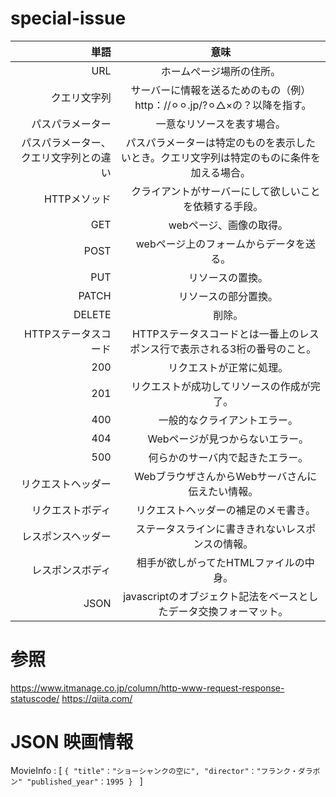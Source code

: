 # special-issue

|単語|意味 | 
|---:| :---: | 
|URL | ホームぺージ場所の住所。 | 
|クエリ文字列 | サーバーに情報を送るためのもの（例）http：//⚪︎⚪︎.jp/?⚪︎△×の？以降を指す。　| 
|パスパラメーター | 一意なリソースを表す場合。 | 
|パスパラメーター、クエリ文字列との違い| パスパラメーターは特定のものを表示したいとき。クエリ文字列は特定のものに条件を加える場合。 |
|HTTPメソッド|　クライアントがサーバーにして欲しいことを依頼する手段。　|
|GET|　webページ、画像の取得。　|
|POST|　webページ上のフォームからデータを送る。|
|PUT|　リソースの置換。　|
|PATCH|　リソースの部分置換。　|
|DELETE|　削除。　|
|HTTPステータスコード|　HTTPステータスコードとは一番上のレスポンス行で表示される3桁の番号のこと。　|
|200|　リクエストが正常に処理。　|
|201|　リクエストが成功してリソースの作成が完了。　|
|400|　一般的なクライアントエラー。　|
|404|　Webページが見つからないエラー。　|
|500|　何らかのサーバ内で起きたエラー。　|
|リクエストヘッダー|　WebブラウザさんからWebサーバさんに伝えたい情報。　|
|リクエストボディ|　リクエストヘッダーの補足のメモ書き。|
|レスポンスヘッダー|　ステータスラインに書ききれないレスポンスの情報。　|
|レスポンスボディ|　相手が欲しがってたHTMLファイルの中身。　|
|JSON| javascriptのオブジェクト記法をベースとしたデータ交換フォーマット。　|
# 参照　　
https://www.itmanage.co.jp/column/http-www-request-response-statuscode/
https://qiita.com/


# JSON 映画情報

MovieInfo : [
      ```
      {
      "title"："ショーシャンクの空に",
      "director"："フランク・ダラボン"
      "published_year"：1995
      } 
      ```
      ]
